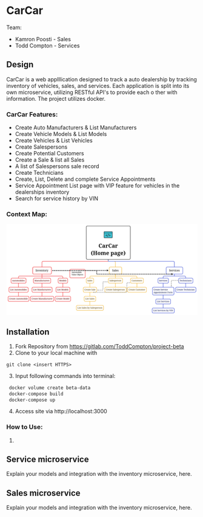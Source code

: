 # CarCar

Team:

* Kamron Poosti - Sales
* Todd Compton - Services

## Design

CarCar is a web applllication designed to track a auto dealership by tracking inventory of vehicles, sales, and services. Each application is split into its own microservice, utilizing RESTful API's to provide each o ther with information. The project utilizes docker.
### CarCar Features:
* Create Auto Manufacturers & List Manufacturers
* Create Vehicle Models & List Models
* Create Vehicles & List Vehicles
* Create Salespersons
* Create Potential Customers
* Create a Sale & list all Sales
* A list of Salespersons sale record
* Create Technicians
* Create, List, Delete and complete Service Appointments
* Service Appointment List page with VIP feature for vehicles in the dealerships inventory
* Search for service history by VIN

### Context Map:
![Alt text](README_image/image.png)

## Installation
1. Fork Repository from https://gitlab.com/ToddCompton/project-beta
2. Clone to your local machine with
```
git clone <insert HTTPS>
```
3. Input following commands into terminal:
```
 docker volume create beta-data
 docker-compose build
 docker-compose up
```
4. Access site via http://localhost:3000

### How to Use:
1. 
## Service microservice

Explain your models and integration with the inventory
microservice, here.

## Sales microservice

Explain your models and integration with the inventory
microservice, here.
